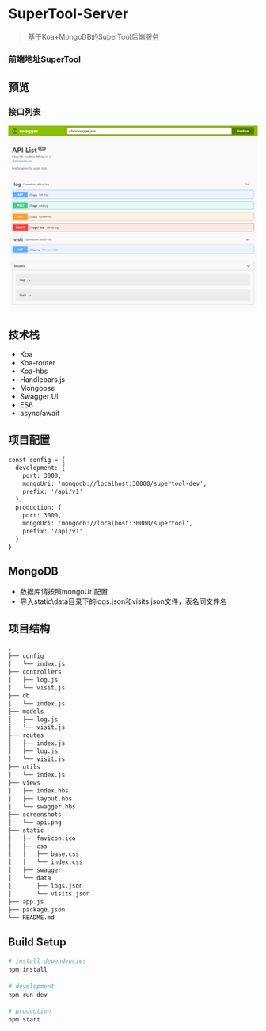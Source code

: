 # SuperTool-Server

> 基于Koa+MongoDB的SuperTool后端服务

### 前端地址[SuperTool](https://github.com/igonglei/super-tool)

## 预览

### 接口列表
<p>
  <img src="https://raw.githubusercontent.com/igonglei/super-tool-server/master/screenshots/api.png">
</p>

## 技术栈

- Koa
- Koa-router
- Koa-hbs
- Handlebars.js
- Mongoose
- Swagger UI
- ES6
- async/await

## 项目配置

```
const config = {
  development: {
    port: 3000,
    mongoUri: 'mongodb://localhost:30000/supertool-dev',
    prefix: '/api/v1'
  },
  production: {
    port: 3000,
    mongoUri: 'mongodb://localhost:30000/supertool',
    prefix: '/api/v1'
  }
}
```

## MongoDB

- 数据库请按照mongoUri配置
- 导入static\data目录下的logs.json和visits.json文件，表名同文件名

## 项目结构
```
.
├── config
│   └── index.js
├── controllers
│   ├── log.js
│   └── visit.js
├── db
│   └── index.js
├── models
│   ├── log.js
│   └── visit.js
├── routes
│   ├── index.js
│   ├── log.js
│   └── visit.js
├── utils
│   └── index.js
├── views
│   ├── index.hbs
│   ├── layout.hbs
│   └── swagger.hbs
├── screenshots
│   └── api.png
├── static
│   ├── favicon.ico
│   ├── css
│   │   ├── base.css
│   │   └── index.css
│   ├── swagger
│   └── data
│       ├── logs.json
│       └── visits.json
├── app.js
├── package.json
└── README.md
```

## Build Setup

``` bash
# install dependencies
npm install

# development
npm run dev

# production
npm start
```
